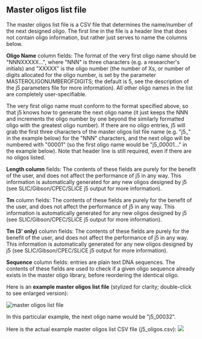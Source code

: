 ## Master oligos list file

The master oligos list file is a CSV file that determines the name/number of the next designed oligo. The first line in the file is a header line that does not contain oligo information, but rather just serves to name the columns below.

**Oligo Name** column fields:
The format of the very first oligo name should be "NNNXXXXX...", where "NNN" is three characters (e.g. a researcher's initials) and "XXXXX" is the oligo number (the number of Xs, or number of digits allocated for the oligo number, is set by the parameter MASTEROLIGONUMBEROFDIGITS; the default is 5, see the description of the j5 parameters file for more information). All other oligo names in the list are completely user-specifiable.

The very first oligo name must conform to the format specified above, so that j5 knows how to generate the next oligo name (it just keeps the NNN and increments the oligo number by one beyond the similarly formatted oligo with the greatest oligo number). If there are no oligo entries, j5 will grab the first three characters of the master oligos list file name (e.g. "j5_" in the example below) for the "NNN" characters, and the next oligo will be numbered with "00001" (so the first oligo name would be "j5_00001..." in the example below). Note that header line is still required, even if there are no oligos listed. 

**Length column** fields:
The contents of these fields are purely for the benefit of the user, and does not affect the performance of j5 in any way. This information is automatically generated for any new oligos designed by j5 (see SLIC/Gibson/CPEC/SLiCE j5 output for more information).

**Tm** column fields:
The contents of these fields are purely for the benefit of the user, and does not affect the performance of j5 in any way. This information is automatically generated for any new oligos designed by j5 (see SLIC/Gibson/CPEC/SLiCE j5 output for more information).

**Tm (3' only)** column fields:
The contents of these fields are purely for the benefit of the user, and does not affect the performance of j5 in any way. This information is automatically generated for any new oligos designed by j5 (see SLIC/Gibson/CPEC/SLiCE j5 output for more information).

**Sequence** column fields:
entries are plain text DNA sequences. The contents of these fields are used to check if a given oligo sequence already exists in the master oligo library, before reordering the identical oligo.

Here is an **example master oligos list file** (stylized for clarity; double-click to see enlarged version):

![master oligos list file](https://dl.dropbox.com/s/tgl4z4phsm3od6g/pastedImage90.png)

In this particular example, the next oligo name would be "j5_00032".

Here is the actual example master oligos list CSV file (j5_oligos.csv):
[![](http://j5.jbei.org/j5manual/images/_nb_fileIcons/j5_oligos0fefffe.png)](http://j5.jbei.org/j5manual/attachments/j5_oligos0.csv)